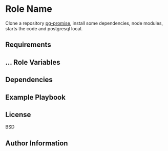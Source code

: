 Role Name
=========

Clone a repository [pg-promise](https://github.com/fabiokleis/pg-promise), install some dependencies, node modules, starts the code and postgresql local.

Requirements
------------
...
Role Variables
--------------

Dependencies
------------

Example Playbook
----------------


License
-------

BSD

Author Information
------------------

